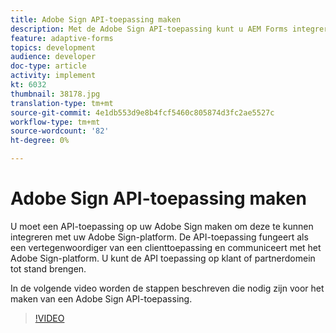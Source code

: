 ```yaml
---
title: Adobe Sign API-toepassing maken
description: Met de Adobe Sign API-toepassing kunt u AEM Forms integreren met Adobe Sign
feature: adaptive-forms
topics: development
audience: developer
doc-type: article
activity: implement
kt: 6032
thumbnail: 38178.jpg
translation-type: tm+mt
source-git-commit: 4e1db553d9e8b4fcf5460c805874d3fc2ae5527c
workflow-type: tm+mt
source-wordcount: '82'
ht-degree: 0%

---
```


# Adobe Sign API-toepassing maken

U moet een API-toepassing op uw Adobe Sign maken om deze te kunnen integreren met uw Adobe Sign-platform. De API-toepassing fungeert als een vertegenwoordiger van een clienttoepassing en communiceert met het Adobe Sign-platform. U kunt de API toepassing op klant of partnerdomein tot stand brengen.

In de volgende video worden de stappen beschreven die nodig zijn voor het maken van een Adobe Sign API-toepassing.

>[!VIDEO](https://video.tv.adobe.com/v/38178/?quality=9&learn=on)
